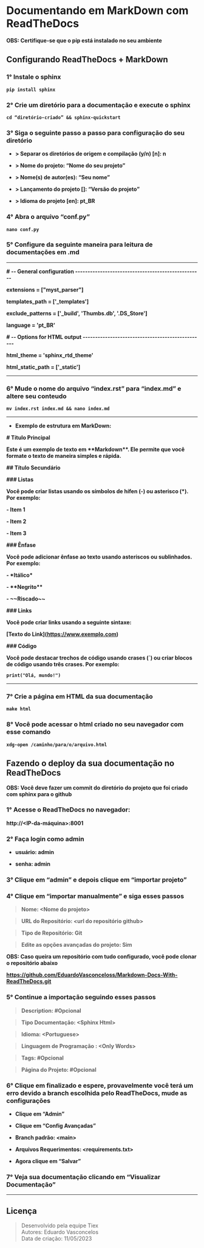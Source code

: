 # **Documentando em MarkDown com ReadTheDocs**

**OBS: Certifique-se que o pip está instalado no seu ambiente**

## Configurando ReadTheDocs + MarkDown

### **1°** Instale o sphinx 
  **```pip install sphinx```**

### **2°** Crie um diretório para a documentação e execute o sphinx

**```cd “diretório-criado” && sphinx-quickstart```**

### **3°** Siga o seguinte passo a passo para configuração do seu diretório

- **\> Separar os diretórios de origem e compilação (y/n) \[n\]: n**

- **\> Nome do projeto: “Nome do seu projeto”**

- **\> Nome(s) de autor(es): “Seu nome”**

- **\> Lançamento do projeto \[\]: “Versão do projeto”**

- **\> Idioma do projeto \[en\]: pt_BR**

### **4°** Abra o arquivo “conf.py” 

**```nano conf.py```**

### **5°** Configure da seguinte maneira para leitura de documentações em .md
---
**\# -- General configuration
---------------------------------------------------**

**extensions = \["myst_parser"\]**

**templates_path = \['\_templates'\]**

**exclude_patterns = \['\_build', 'Thumbs.db', '.DS_Store'\]**

**language = 'pt_BR'**

**\# -- Options for HTML output
-------------------------------------------------**

**html_theme = 'sphinx_rtd_theme'**

**html_static_path = \['\_static'\]**

---

### **6°** Mude o nome do arquivo “index.rst” para “index.md” e altere seu conteudo

**```mv index.rst index.md && nano index.md```**

---
- **Exemplo de estrutura em MarkDown:**


**\# Título Principal**

**Este é um exemplo de texto em \*\*Markdown\*\*. Ele permite que você
formate o texto de maneira simples e rápida.**

**\## Título Secundário**

**\### Listas**

**Você pode criar listas usando os símbolos de hífen (-) ou asterisco
(\*). Por exemplo:**

**- Item 1**

**- Item 2**

**- Item 3**

**\### Ênfase**

**Você pode adicionar ênfase ao texto usando asteriscos ou sublinhados.
Por exemplo:**

**- \*Itálico\***

**- \*\*Negrito\*\***

**- \~~Riscado\~~**

**\### Links**

**Você pode criar links usando a seguinte sintaxe:**

**\[Texto do Link\](https://www.exemplo.com)**

**\### Código**

**Você pode destacar trechos de código usando crases (\`) ou criar
blocos de código usando três crases. Por exemplo:**

**```print("Olá, mundo!")```**

---

### **7°** Crie a página em HTML da sua documentação

**```make html```**

### **8°** Você pode acessar o html criado no seu navegador com esse comando

**```xdg-open /caminho/para/o/arquivo.html```**

## Fazendo o deploy da sua documentação no ReadTheDocs

**OBS: Você deve fazer um commit do diretório do projeto que foi criado
com sphinx para o github**

### **1°** Acesse o ReadTheDocs no navegador:

**http://\<IP-da-máquina\>:8001**

### **2°** Faça login como admin

- **usuário: admin**

- **senha: admin**

### **3°** Clique em “admin” e depois clique em “importar projeto”

### **4°** Clique em “importar manualmente” e siga esses passos


>**Nome: \<Nome do projeto\>**

>**URL do Repositório: \<url do repositório github\>**

>**Tipo de Repositório: Git**

> **Edite as opções avançadas do projeto: Sim**



**OBS: Caso queira um repositório com tudo configurado, você pode clonar
o repositório abaixo**

[**<u>https://github.com/EduardoVasconceloss/Markdown-Docs-With-ReadTheDocs.git</u>**](https://github.com/EduardoVasconceloss/Markdown-Docs-With-ReadTheDocs.git)

### **5°** Continue a importação seguindo esses passos

>**Description: \#Opcional**

>**Tipo Documentação: \<Sphinx Html\>**

>**Idioma: \<Portuguese\>**

>**Linguagem de Programação : \<Only Words\>**

>**Tags: \#Opcional**

>**Página do Projeto: \#Opcional**

### **6°** Clique em finalizado e espere, provavelmente você terá um erro devido a branch escolhida pelo ReadTheDocs, mude as configurações

- **Clique em “Admin”**

- **Clique em “Config Avançadas”**

- **Branch padrão: \<main\>**

- **Arquivos Requerimentos: \<requirements.txt\>**

- **Agora clique em “Salvar”**

### **7°** Veja sua documentação clicando em “Visualizar Documentação”

---
## Licença
>Desenvolvido pela equipe Tiex<br>
Autores: Eduardo Vasconcelos<br>
Data de criação: 11/05/2023
>
